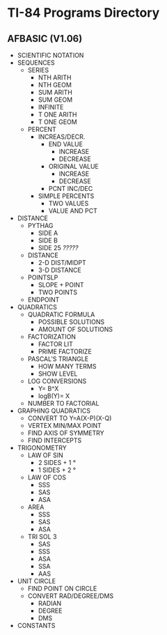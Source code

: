 # TI-84 Programs Directory
## AFBASIC (V1.06)
* SCIENTIFIC NOTATION
* SEQUENCES
    - SERIES
        - NTH ARITH
        - NTH GEOM
        - SUM ARITH
        - SUM GEOM
        - INFINITE
        - T ONE ARITH
        - T ONE GEOM
	- PERCENT
        - INCREAS/DECR.
            - END VALUE
                - INCREASE
                - DECREASE
            - ORIGINAL VALUE
                - INCREASE
                - DECREASE
            - PCNT INC/DEC
        - SIMPLE PERCENTS
            - TWO VALUES
            - VALUE AND PCT
* DISTANCE
	- PYTHAG
	    - SIDE A
	    - SIDE B
	    - SIDE 25 *?????*
    - DISTANCE
        - 2-D DIST/MIDPT
        - 3-D DISTANCE
    - POINTSLP
        - SLOPE + POINT
        - TWO POINTS
    - ENDPOINT
* QUADRATICS      
    - QUADRATIC FORMULA
        - POSSIBLE SOLUTIONS
        - AMOUNT OF SOLUTIONS
    - FACTORIZATION
        - FACTOR LIT
        - PRIME FACTORIZE
    - PASCAL'S TRIANGLE
        - HOW MANY TERMS
        - SHOW LEVEL
    - LOG CONVERSIONS
        - Y= B^X
        - logB(Y)= X
    - NUMBER TO FACTORIAL
* GRAPHING QUADRATICS
    - CONVERT TO Y=A(X-P)(X-Q)
    - VERTEX MIN/MAX POINT
    - FIND AXIS OF SYMMETRY
    - FIND INTERCEPTS
* TRIGONOMETRY
	- LAW OF SIN
        - 2 SIDES + 1 °
        - 1 SIDES + 2 °
    - LAW OF COS
        - SSS
        - SAS
        - ASA
    - AREA
        - SSS
        - SAS
        - ASA
    - TRI SOL 3
        - SAS
        - SSS
        - ASA
        - SSA
        - AAS
* UNIT CIRCLE
    - FIND POINT ON CIRCLE
    - CONVERT RAD/DEGREE/DMS
        - RADIAN
        - DEGREE
        - DMS
* CONSTANTS
